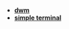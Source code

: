 * [**dwm**](/System%20Release/Linux/tools/suckless/dwm/README)  
* [**simple terminal**](/System%20Release/Linux/tools/suckless/simple%20terminal/README)  
